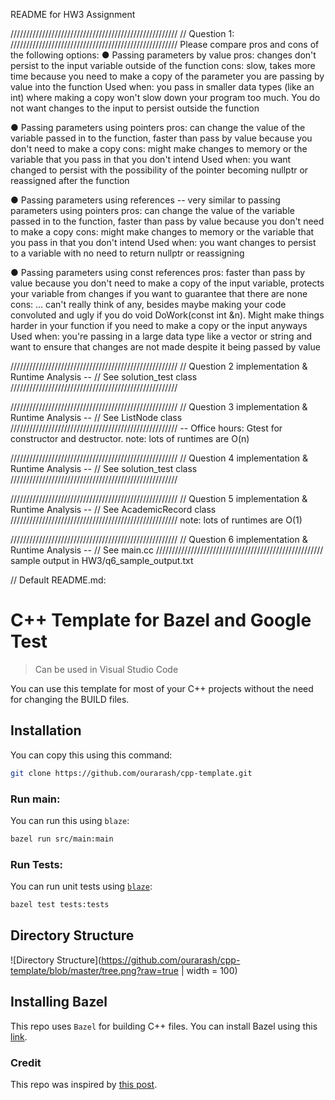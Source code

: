README for HW3 Assignment

/////////////////////////////////////////////////////
// Question 1:
/////////////////////////////////////////////////////
Please compare pros and cons of the following options:
● Passing parameters by value
pros: changes don't persist to the input variable outside of the function
cons: slow, takes more time because you need to make a copy of the parameter you
are passing by value into the function
Used when: you pass in smaller data types (like an int) where making a copy won't slow down your program too much. You do not want changes to the input to persist outside the function

● Passing parameters using pointers
pros: can change the value of the variable passed in to the function, faster than pass by value because you don't need to make a copy
cons: might make changes to memory or the variable that you pass in that you don't intend
Used when: you want changed to persist with the possibility of the pointer becoming nullptr or reassigned after the function

● Passing parameters using references -- very similar to passing parameters using pointers
pros: can change the value of the variable passed in to the function, faster than pass by value because you don't need to make a copy
cons: might make changes to memory or the variable that you pass in that you don't intend
Used when: you want changes to persist to a variable with no need to return nullptr or reassigning 

● Passing parameters using const references
pros: faster than pass by value because you don't need to make a copy of the input variable, protects your variable from changes if you want to guarantee that there are none
cons: ... can't really think of any, besides maybe making your code convoluted and ugly if you do void DoWork(const int &n). Might make things harder in your function if you need to make a copy or the input anyways
Used when: you're passing in a large data type like a vector or string and want to ensure that changes are not made despite it being passed by value


/////////////////////////////////////////////////////
// Question 2 implementation & Runtime Analysis -- 
// See solution_test class
/////////////////////////////////////////////////////

/////////////////////////////////////////////////////
// Question 3 implementation & Runtime Analysis -- 
// See ListNode class
/////////////////////////////////////////////////////
-- Office hours: Gtest for constructor and destructor. 
note: lots of runtimes are O(n)

/////////////////////////////////////////////////////
// Question 4 implementation & Runtime Analysis -- 
// See solution_test class
/////////////////////////////////////////////////////

/////////////////////////////////////////////////////
// Question 5 implementation & Runtime Analysis -- 
// See AcademicRecord class
/////////////////////////////////////////////////////
note: lots of runtimes are O(1)

/////////////////////////////////////////////////////
// Question 6 implementation & Runtime Analysis -- 
// See main.cc
/////////////////////////////////////////////////////
sample output in HW3/q6_sample_output.txt



// Default README.md: 


# C++ Template for Bazel and Google Test


> Can be used in Visual Studio Code

You can use this template for most of your C++ projects without the need for changing the BUILD files.

## Installation

You can copy this using this command:

```bash
git clone https://github.com/ourarash/cpp-template.git
```

### Run main:

You can run this using `blaze`:

```bash
bazel run src/main:main
```

### Run Tests:

You can run unit tests using [`blaze`](installing-bazel):

```bash
bazel test tests:tests
```

## Directory Structure

![Directory Structure](https://github.com/ourarash/cpp-template/blob/master/tree.png?raw=true | width = 100)

## Installing Bazel

This repo uses `Bazel` for building C++ files.
You can install Bazel using this [link](https://docs.bazel.build/versions/master/install.html).

### Credit

This repo was inspired by [this post](https://www.ratanparai.com/c++/writing-unit-tests-with-bazel/).
